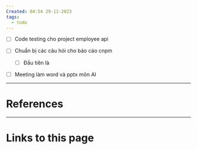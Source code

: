 ```yaml
---
Created: 04:54 29-11-2023
tags:
  - todo
---
```


- [ ] Code testing cho project employee api
- [ ] Chuẩn bị các câu hỏi cho báo cáo cnpm 
	- [ ] Đầu tiên là
- [ ] Meeting làm word và pptx môn AI



--- 
# References



--- 
# Links to this page